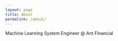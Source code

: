 ```yaml
---
layout: page
title: About
permalink: /about/
---
```


Machine Learning System Engineer @ Ant Financial

